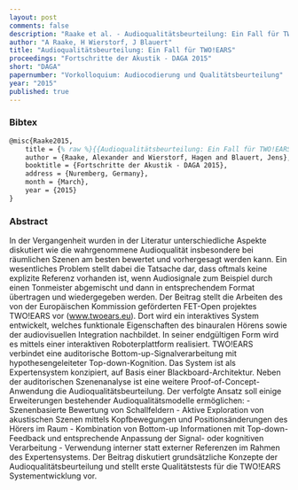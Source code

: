 ```yaml
---
layout: post
comments: false
description: "Raake et al. - Audioqualitätsbeurteilung: Ein Fall für TWO!EARS"
author: "A Raake, H Wierstorf, J Blauert"
title: "Audioqualitätsbeurteilung: Ein Fall für TWO!EARS"
proceedings: "Fortschritte der Akustik - DAGA 2015"
short: "DAGA"
papernumber: "Vorkolloquium: Audiocodierung und Qualitätsbeurteilung"
year: "2015"
published: true
---
```


### Bibtex

```latex
@misc{Raake2015,
    title = {% raw %}{{Audioqualitätsbeurteilung: Ein Fall für TWO!EARS}}{% endraw %},
    author = {Raake, Alexander and Wierstorf, Hagen and Blauert, Jens},
    booktitle = {Fortschritte der Akustik - DAGA 2015},
    address = {Nuremberg, Germany},
    month = {March},
    year = {2015}
}
```

### Abstract

In der Vergangenheit wurden in der Literatur unterschiedliche Aspekte diskutiert
wie die wahrgenommene Audioqualität insbesondere bei räumlichen Szenen am besten
bewertet und vorhergesagt werden kann. Ein wesentliches Problem stellt dabei die
Tatsache dar, dass oftmals keine explizite Referenz vorhanden ist, wenn
Audiosignale zum Beispiel durch einen Tonmeister abgemischt und dann in
entsprechendem Format übertragen und wiedergegeben werden. Der Beitrag stellt
die Arbeiten des von der Europäischen Kommission geförderten FET-Open projektes
TWO!EARS vor (www.twoears.eu). Dort wird ein interaktives System entwickelt,
welches funktionale Eigenschaften des binauralen Hörens sowie der audiovisuellen
Integration nachbildet. In seiner endgültigen Form wird es mittels einer
interaktiven Roboterplattform realisiert. TWO!EARS verbindet eine auditorische
Bottom-up-Signalverarbeitung mit hypothesengeleiteter Top-down-Kognition. Das
System ist als Expertensystem konzipiert, auf Basis einer
Blackboard-Architektur. Neben der auditorischen Szenenanalyse ist eine weitere
Proof-of-Concept-Anwendung die Audioqualitätsbeurteilung. Der verfolgte Ansatz
soll einige Erweiterungen bestehender Audioqualitätsmodelle ermöglichen: -
Szenenbasierte Bewertung von Schallfeldern - Aktive Exploration von akustischen
Szenen mittels Kopfbewegungen und Positionsänderungen des Hörers im Raum -
Kombination von Bottom-up Informationen mit Top-down-Feedback und entsprechende
Anpassung der Signal- oder kognitiven Verarbeitung - Verwendung interner statt
externer Referenzen im Rahmen des Expertensystems. Der Beitrag diskutiert
grundsätzliche Konzepte der Audioqualitätsbeurteilung und stellt erste
Qualitätstests für die TWO!EARS Systementwicklung vor.
